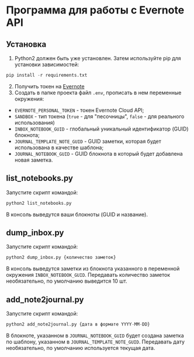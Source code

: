 # Программа для работы с Evernote API 

## Установка
1) Python2 должен быть уже установлен. Затем используйте pip для установки зависимостей:
```python
pip install -r requirements.txt
```
2) Получить токен на [Evernote](https://dev.evernote.com/)
3) Создать в папке проекта файл `.env`, прописать в нем переменные окружения:
- `EVERNOTE_PERSONAL_TOKEN` - токен Evernote Cloud API;
- `SANDBOX` - тип токена (`true` - для "песочницы", `false` - для реального использования)
- `INBOX_NOTEBOOK_GUID` - глобальный уникальный идентификатор (GUID) блокнота;
- `JOURNAL_TEMPLATE_NOTE_GUID` - GUID заметки, которая будет использована в качестве шаблона;
- `JOURNAL_NOTEBOOK_GUID` - GUID блокнота в который будет добавлена новая заметка.
## list_notebooks.py
Запустите скрипт командой:
```python
python2 list_notebooks.py
 ```
В консоль выведутся ваши блокноты (GUID и название).
## dump_inbox.py
Запустите скрипт командой:
```python
python2 dump_inbox.py {количество заметок}
```
В консоль выведутся заметки из блокнота указанного в переменной окружения `INBOX_NOTEBOOK_GUID`.
Передавать количество заметок необязательно, по умолчанию выведится 10 шт.
## add_note2journal.py
Запустите скрипт командой:
```python
python2 add_note2journal.py {дата в формате YYYY-MM-DD}
```
В блокноте, указанном в `JOURNAL_NOTEBOOK_GUID` будет создана заметка по шаблону, указанном в `JOURNAL_TEMPLATE_NOTE_GUID`.
Передавать дату необязательно, по умолчанию используется текущая дата.
